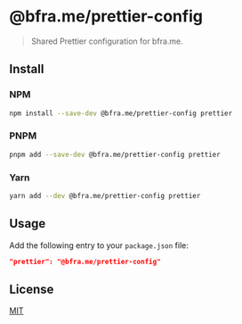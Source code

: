 # @bfra.me/prettier-config

> Shared Prettier configuration for bfra.me.

## Install

### NPM

```sh
npm install --save-dev @bfra.me/prettier-config prettier
```

### PNPM

```sh
pnpm add --save-dev @bfra.me/prettier-config prettier
```

### Yarn

```sh
yarn add --dev @bfra.me/prettier-config prettier
```

## Usage

Add the following entry to your `package.json` file:

```json
"prettier": "@bfra.me/prettier-config"
```

## License

[MIT](../../LICENSE.md)
